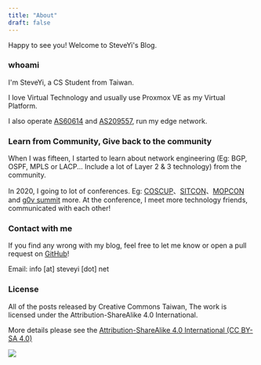 ```yaml
---
title: "About"
draft: false
---
```


Happy to see you! Welcome to SteveYi's Blog.

### whoami

I'm SteveYi, a CS Student from Taiwan.

I love Virtual Technology and usually use Proxmox VE as my Virtual Platform.

I also operate [AS60614](https://whois.steveyi.net/whois/AS60614) and [AS209557](https://whois.steveyi.net/whois/AS209557), run my edge network.

### Learn from Community, Give back to the community

When I was fifteen, I started to learn about network engineering (Eg: BGP, OSPF, MPLS or LACP... Include a lot of Layer 2 & 3 technology) from the community.

In 2020, I going to lot of conferences. Eg: [COSCUP](https://coscup.org/)、[SITCON](https://sitcon.org/)、[MOPCON](https://mopcon.org/2020/) and [g0v summit](https://g0v.tw/) more. At the conference, I meet more technology friends, communicated with each other!

### Contact with me

If you find any wrong with my blog, feel free to let me know or open a pull request on [GitHub](https://github.com/steveyiyo/blog_source/pulls)!

Email: info [at] steveyi [dot] net

### License

All of the posts released by Creative Commons Taiwan, The work is licensed under the Attribution-ShareAlike 4.0 International.

More details please see the [Attribution-ShareAlike 4.0 International (CC BY-SA 4.0)](http://creativecommons.org/licenses/by-sa/4.0/)

![](https://mirrors.creativecommons.org/presskit/buttons/88x31/png/by-nc-sa.png)